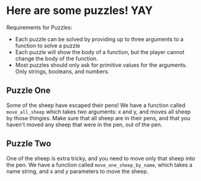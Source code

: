 # Here are some puzzles! YAY 

Requirements for Puzzles: 
- Each puzzle can be solved by providing up to three arguments to a function to solve a puzzle 
- Each puzzle will show the body of a function, but the player cannot change the body of the function. 
- Most puzzles should only ask for primitive values for the arguments. Only strings, booleans, and numbers. 



## Puzzle One

Some of the sheep have escaped their pens! We have a function called `move_all_sheep` which takes two arguments: x and y, and moves all sheep by those thingies. Make sure that all sheep are in their pens, and that you haven't moved any sheep that were in the pen, out of the pen. 

## Puzzle Two

One of the sheep is extra tricky, and you need to move only that sheep into the pen. We have a function called `move_one_sheep_by_name`, which takes a name string, and x and y parameters to move the sheep. 